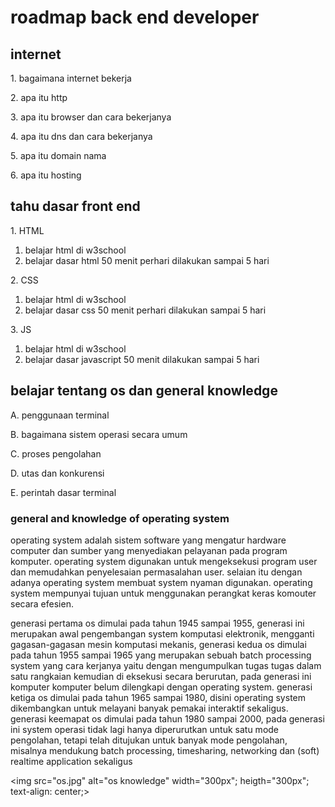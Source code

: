 <h1>roadmap back end developer</h1>

<h2>internet</h2>

<p>1. bagaimana internet bekerja</p>
<p>2. apa itu http</p>
<p>3. apa itu browser dan cara bekerjanya</p>
<p>4. apa itu dns dan cara bekerjanya</p>
<p>5. apa itu domain nama</p>
<p>6. apa itu hosting</p>






<h2>tahu dasar front end</h2>
<p>1. HTML</p>
<ol>
    <li>belajar html di w3school</li>
    <li>belajar dasar html 50 menit perhari dilakukan sampai 5 hari </li>
</ol>

<p>2. CSS</p>
<ol>
    <li>belajar html di w3school</li>
    <li>belajar dasar css 50 menit perhari dilakukan sampai 5 hari </li>
</ol>

<p>3. JS</p>
<ol>
    <li>belajar html di w3school</li>
    <li>belajar dasar javascript 50 menit dilakukan sampai 5 hari </li>
</ol>
    
<h2>belajar tentang os dan general knowledge</h2>

<p>A. penggunaan terminal</p>
<p>B. bagaimana sistem operasi secara umum</p>
<p>C. proses pengolahan</p>
<p>D. utas dan konkurensi</p>
<p>E. perintah dasar terminal</p>

<h3> general and knowledge of operating system</h3>

<p>operating system adalah sistem software yang mengatur hardware computer dan sumber yang menyediakan pelayanan pada program komputer. operating system digunakan untuk mengeksekusi program user dan memudahkan penyelesaian permasalahan user. selaian itu dengan adanya operating system membuat system nyaman digunakan. operating system mempunyai tujuan untuk menggunakan perangkat keras komouter secara efesien.</p>

<p>generasi pertama os dimulai pada tahun 1945 sampai 1955, generasi ini merupakan awal pengembangan system komputasi elektronik, mengganti gagasan-gagasan mesin komputasi mekanis, generasi kedua os dimulai pada tahun 1955 sampai 1965 yang merupakan sebuah batch processing system yang cara kerjanya yaitu dengan mengumpulkan tugas tugas dalam satu rangkaian kemudian di eksekusi secara berurutan, pada generasi ini komputer komputer belum dilengkapi dengan operating system. generasi ketiga os dimulai pada tahun 1965 sampai 1980, disini operating system dikembangkan untuk melayani banyak pemakai interaktif sekaligus. generasi keemapat os dimulai pada tahun 1980 sampai 2000, pada generasi ini system operasi tidak lagi hanya diperurutkan untuk satu mode pengolahan, tetapi telah ditujukan untuk banyak mode pengolahan, misalnya mendukung batch processing, timesharing, networking dan (soft) realtime application sekaligus




</p>

<img src="os.jpg" alt="os knowledge" width="300px"; heigth="300px"; text-align: center;>
